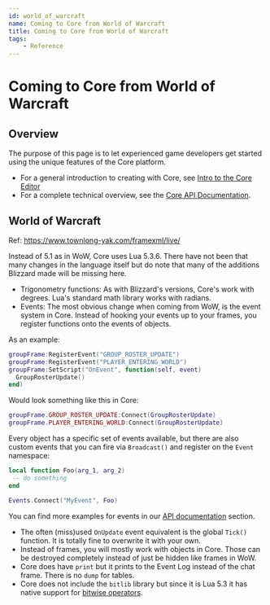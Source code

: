 ```yaml
---
id: world_of_warcraft
name: Coming to Core from World of Warcraft
title: Coming to Core from World of Warcraft
tags:
    - Reference
---
```


# Coming to Core from World of Warcraft

## Overview

The purpose of this page is to let experienced game developers get started using the unique features of the Core platform.

- For a general introduction to creating with Core, see [Intro to the Core Editor](editor_intro.md)
- For a complete technical overview, see the [Core API Documentation](../api/index.md).

## World of Warcraft

Ref: <https://www.townlong-yak.com/framexml/live/>

Instead of 5.1 as in WoW, Core uses Lua 5.3.6. There have not been that many changes in the language itself but do note that many of the additions Blizzard made will be missing here.

- Trigonometry functions: As with Blizzard's versions, Core's work with degrees. Lua's standard math library works with radians.
- Events: The most obvious change when coming from WoW, is the event system in Core. Instead of hooking your events up to your frames, you register functions onto the events of objects.

As an example:

```lua
groupFrame:RegisterEvent("GROUP_ROSTER_UPDATE")
groupFrame:RegisterEvent("PLAYER_ENTERING_WORLD")
groupFrame:SetScript("OnEvent", function(self, event)
  GroupRosterUpdate()
end)
```

Would look something like this in Core:

```lua
groupFrame.GROUP_ROSTER_UPDATE:Connect(GroupRosterUpdate)
groupFrame.PLAYER_ENTERING_WORLD:Connect(GroupRosterUpdate)
```

Every object has a specific set of events available, but there are also custom events that you can fire via `Broadcast()` and register on the `Event` namespace:

```lua
local function Foo(arg_1, arg_2)
 -- do something
end

Events.Connect("MyEvent", Foo)
```

You can find more examples for events in our [API documentation](../api/events.md) section.

- The often (miss)used `OnUpdate` event equivalent is the global `Tick()` function. It is totally fine to overwrite it with your own.
- Instead of frames, you will mostly work with objects in Core. Those can be destroyed completely instead of just be hidden like frames in WoW.
- Core does have `print` but it prints to the Event Log instead of the chat frame. There is no `dump` for tables.
- Core does not include the `bitlib` library but since it is Lua 5.3 it has native support for [bitwise operators](http://lua-users.org/wiki/BitwiseOperators).
